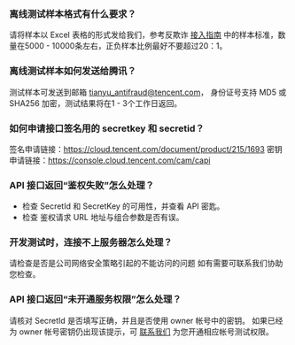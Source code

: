 ### 离线测试样本格式有什么要求？
请将样本以 Excel 表格的形式发给我们，参考反欺诈 [接入指南]() 中的样本标准，数量在5000 - 10000条左右，正负样本比例最好不要超过20：1。
### 离线测试样本如何发送给腾讯？
测试样本可发送到邮箱  tianyu_antifraud@tencent.com，
身份证号支持 MD5 或 SHA256 加密，测试结果将在1 - 3个工作日返回。

### 如何申请接口签名用的 secretkey 和 secretid？
签名申请链接：https://cloud.tencent.com/document/product/215/1693
密钥申请链接：https://console.cloud.tencent.com/cam/capi

### API 接口返回“鉴权失败”怎么处理？
- 检查 SecretId 和 SecretKey 的可用性，并查看 API 密匙。
- 检查 鉴权请求 URL 地址与组合参数是否有误。

### 开发测试时，连接不上服务器怎么处理？
请检查是否是公司网络安全策略引起的不能访问的问题
如有需要可联系我们协助您检查。
### API 接口返回“未开通服务权限”怎么处理？
请核对 SecretId 是否填写正确，并且是否使用 owner 帐号中的密钥。
如果已经为 owner 帐号密钥仍出现该提示，可 [联系我们](https://cloud.tencent.com/about/connect) 为您开通相应帐号测试权限。

